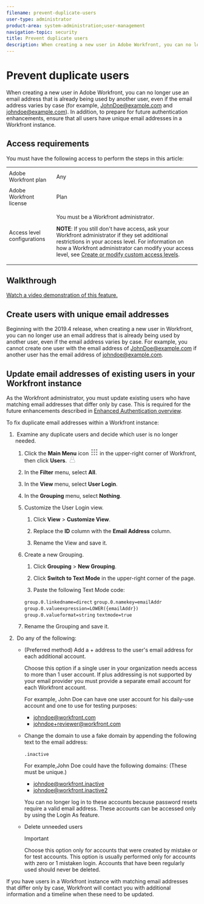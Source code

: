 ```yaml
---
filename: prevent-duplicate-users
user-type: administrator
product-area: system-administration;user-management
navigation-topic: security
title: Prevent duplicate users
description: When creating a new user in Adobe Workfront, you can no longer use an email address that is already being used by another user, even if the email address varies by case (for example, JohnDoe@example.com and johndoe@example.com). In addition, to prepare for future authentication enhancements, ensure that all users have unique email addresses in a Workfront instance.
---
```


# Prevent duplicate users

When creating a new user in Adobe Workfront, you can no longer use an email address that is already being used by another user, even if the email address varies by case (for example, JohnDoe@example.com and johndoe@example.com). In addition, to prepare for future authentication enhancements, ensure that all users have unique email addresses in a Workfront instance.

## Access requirements

You must have the following access to perform the steps in this article: 

<table style="table-layout:auto"> 
 <col> 
 <col> 
 <tbody> 
  <tr> 
   <td role="rowheader">Adobe Workfront plan</td> 
   <td> <p>Any</p> </td> 
  </tr> 
  <tr> 
   <td role="rowheader">Adobe Workfront license</td> 
   <td> <p>Plan </p> </td> 
  </tr> 
  <tr> 
   <td role="rowheader">Access level configurations</td> 
   <td> <p>You must be a Workfront administrator.</p> <p><b>NOTE</b>: If you still don't have access, ask your Workfront administrator if they set additional restrictions in your access level. For information on how a Workfront administrator can modify your access level, see <a href="../../../administration-and-setup/add-users/configure-and-grant-access/create-modify-access-levels.md" class="MCXref xref">Create or modify custom access levels</a>.</p> </td> 
  </tr> 
 </tbody> 
</table>

## Walkthrough

<!--WRITER
<iframe class="vimeo-player_0" src="assets/371505632?" frameborder="0" allowfullscreen="1" width="560px" height="315px"></iframe>
-->

[Watch a video demonstration of this feature.](https://vimeo.com/371505632/2e6938ce06)

## Create users with unique email addresses

Beginning with the 2019.4 release, when creating a new user in Workfront, you can no longer use an email address that is already being used by another user, even if the email address varies by case. For example, you cannot create one user with the email address of JohnDoe@example.com if another user has the email address of johndoe@example.com.

## Update email addresses of existing users in your Workfront instance

As the Workfront administrator, you must update existing users who have matching email addresses that differ only by case. This is required for the future enhancements described in [Enhanced Authentication overview](../../../administration-and-setup/manage-workfront/security/get-started-enhanced-authentication.md).

To fix duplicate email addresses within a Workfront instance:

1. &nbsp;Examine any duplicate users and decide which user is no longer needed.

   1. Click the **Main Menu** icon ![](assets/main-menu-icon.png) in the upper-right corner of Workfront, then click **Users**. ![](assets/users-icon-in-main-menu.png)

   1. In the **Filter** menu, select **All**.
   
   1. In the **View** menu, select **User Login**.
   
   1. In the **Grouping** menu, select **Nothing**.
   
   1. Customize the User Login view.

      1. Click **View** >&nbsp;**Customize View**.
      
      1. Replace the **ID**&nbsp;column with the **Email Address** column.
      
      1. Rename the View and save it.

   1. Create a new Grouping.

      1. Click **Grouping** >&nbsp;**New Grouping**.
      
      1. Click **Switch to Text Mode** in the upper-right corner of the page.
      1. Paste the following Text Mode code:

      `group.0.linkedname=direct`
      `group.0.namekey=emailAddr`
      `group.0.valueexpression=LOWER({emailAddr})`
      `group.0.valueformat=string`
      `textmode=true`
   
   1. Rename the Grouping and save it.

1. &nbsp;Do any of the following:

   * (Preferred method) Add a + address to the user's email address for each additional account.

     Choose this option if a single user in your organization needs access to more than 1 user account. If plus addressing is not supported by your email provider you must provide a separate email account for each Workfront account.

     For example, John Doe can have one user account for his daily-use account and one to use for testing purposes:&nbsp;

      * johndoe@workfront.com
      * johndoe+reviewer@workfront.com

   * Change the domain to use a fake domain by appending the following text to the email address:
     
     `.inactive`
     
     For example,John Doe could have the following domains: (These must be unique.)

      * johndoe@workfront.inactive
      * johndoe@workfront.inactive2

     You can no longer log in to these accounts because password resets require a valid email address. These accounts can be accessed only by using the Login As feature.
   
   * Delete unneeded users

     >[!IMPORTANT]
     >
     >Choose this option only for accounts that were created by mistake or for test accounts. This option is usually performed only for accounts with zero or 1 mistaken login. Accounts that have been regularly used should never be deleted.

If you have users in a Workfront instance with matching email addresses that differ only by case, Workfront will contact you with additional information and a timeline when these need to be updated.
